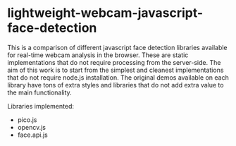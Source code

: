 # lightweight-webcam-javascript-face-detection

This is a comparison of different javascript face detection libraries available for real-time webcam analysis in the browser. These are static implementations that do not require processing from the server-side. The aim of this work is to start from the simplest and cleanest implementations that do not require node.js installation. The original demos available on each library have tons of extra styles and libraries that do not add extra value to the main functionality.

Libraries implemented:

* pico.js
* opencv.js
* face.api.js

